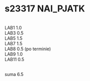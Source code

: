 # s23317 NAI_PJATK

<br>LAB1 1.0
<br>LAB3 0.5
<br>LAB5 1.5
<br>LAB7 1.5
<br>LAB8 0.5 (po terminie)
<br> LAB9 1.0
<br> LAB11 0.5

<br>suma 6.5
